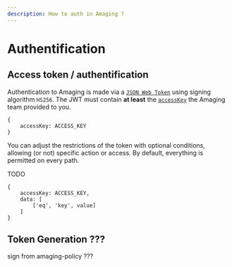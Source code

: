 ```yaml
---
description: How to auth in Amaging ?
---
```


# Authentification

## Access token / authentification

Authentication to Amaging is made via a [`JSON Web Token`](https://jwt.io/) using signing algorithm `HS256`. The JWT must contain **at least** the [`accessKey`](./amaging.md) the Amaging team provided to you.

```
{
    accessKey: ACCESS_KEY
}
```

You can adjust the restrictions of the token with optional conditions, allowing (or not) specific action or access.
By default, everything is permitted on every path.

TODO

```
{
    accessKey: ACCESS_KEY,
    data: [
        ['eq', 'key', value]
    ]
}
```


## Token Generation ???

sign from amaging-policy ???

